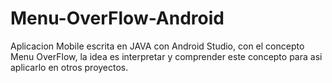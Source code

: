 # Menu-OverFlow-Android
Aplicacion Mobile escrita en JAVA con Android Studio, con el concepto Menu OverFlow, la idea es interpretar y comprender este concepto para asi aplicarlo en otros proyectos.

